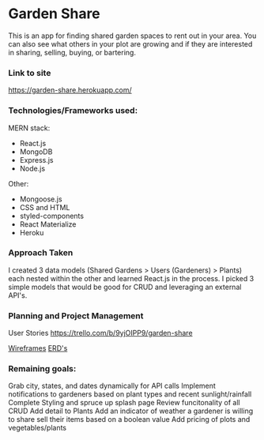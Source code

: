 # Garden Share

This is an app for finding shared garden spaces to rent out in your area. You can also see what others in your plot are growing and if they are interested in sharing, selling, buying, or bartering.

### Link to site
https://garden-share.herokuapp.com/

### Technologies/Frameworks used:
MERN stack:
- React.js
- MongoDB
- Express.js
- Node.js

Other:
- Mongoose.js
- CSS and HTML
- styled-components
- React Materialize
- Heroku

### Approach Taken
I created 3 data models (Shared Gardens > Users (Gardeners) > Plants) each nested within the other and learned React.js in the process. I picked 3 simple models that would be good for CRUD and leveraging an external API's. 

### Planning and Project Management
User Stories
https://trello.com/b/9yjOIPP9/garden-share

[Wireframes](https://i.imgur.com/6zohHDC.png)
[ERD's](https://i.imgur.com/BGn8IBU.png)

### Remaining goals:
Grab city, states, and dates dynamically for API calls 
Implement notifications to gardeners based on plant types and recent sunlight/rainfall
Complete Styling and spruce up splash page
Review funcitonality of all CRUD
Add detail to Plants
Add an indicator of weather a gardener is willing to share sell their items based on a boolean value
Add pricing of plots and vegetables/plants



